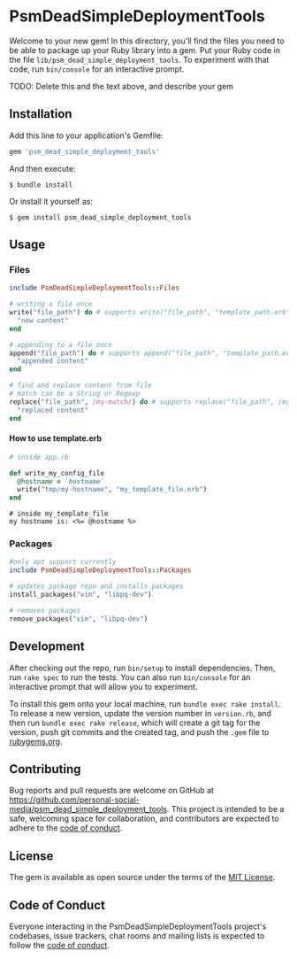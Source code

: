 # PsmDeadSimpleDeploymentTools

Welcome to your new gem! In this directory, you'll find the files you need to be able to package up your Ruby library into a gem. Put your Ruby code in the file `lib/psm_dead_simple_deployment_tools`. To experiment with that code, run `bin/console` for an interactive prompt.

TODO: Delete this and the text above, and describe your gem

## Installation

Add this line to your application's Gemfile:

```ruby
gem 'psm_dead_simple_deployment_tools'
```

And then execute:

    $ bundle install

Or install it yourself as:

    $ gem install psm_dead_simple_deployment_tools

## Usage

### Files

```ruby
include PsmDeadSimpleDeploymentTools::Files

# writing a file once
write("file_path") do # supports write("file_path", "template_path.erb") 
  "new content"
end

# appending to a file once
append("file_path") do # supports append("file_path", "template_path.erb") 
  "appended content"
end

# find and replace content from file
# match can be a String or Regexp
replace("file_path", /my-match/) do # supports replace("file_path", /my-match/, "template_path.erb") 
  "replaced content"
end
```

#### How to use template.erb

```ruby
# inside app.rb

def write_my_config_file
  @hostname = `hostname`
  write("tmp/my-hostname", "my_template_file.erb")
end
```

```text
# inside my_template_file
my hostname is: <%= @hostname %>
```

### Packages
```ruby
#only apt support currently
include PsmDeadSimpleDeploymentTools::Packages

# updates package repo and installs packages
install_packages("vim", "libpq-dev")

# removes packages
remove_packages("vim", "libpq-dev")
```

## Development

After checking out the repo, run `bin/setup` to install dependencies. Then, run `rake spec` to run the tests. You can also run `bin/console` for an interactive prompt that will allow you to experiment.

To install this gem onto your local machine, run `bundle exec rake install`. To release a new version, update the version number in `version.rb`, and then run `bundle exec rake release`, which will create a git tag for the version, push git commits and the created tag, and push the `.gem` file to [rubygems.org](https://rubygems.org).

## Contributing

Bug reports and pull requests are welcome on GitHub at https://github.com/personal-social-media/psm_dead_simple_deployment_tools. This project is intended to be a safe, welcoming space for collaboration, and contributors are expected to adhere to the [code of conduct](https://github.com/[USERNAME]/psm_dead_simple_deployment_tools/blob/master/CODE_OF_CONDUCT.md).

## License

The gem is available as open source under the terms of the [MIT License](https://opensource.org/licenses/MIT).

## Code of Conduct

Everyone interacting in the PsmDeadSimpleDeploymentTools project's codebases, issue trackers, chat rooms and mailing lists is expected to follow the [code of conduct](https://github.com/[USERNAME]/psm_dead_simple_deployment_tools/blob/master/CODE_OF_CONDUCT.md).

